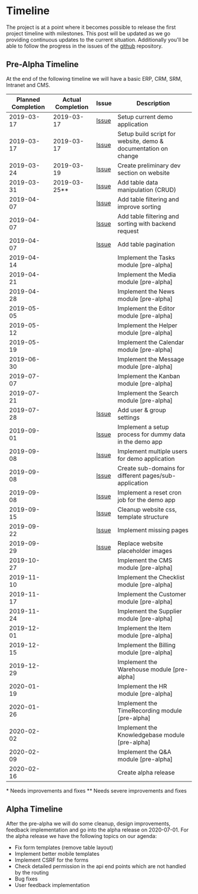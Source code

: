 # Timeline

The project is at a point where it becomes possible to release the first project timeline with milestones. This post will be updated as we go providing continuous updates to the current situation. Additionally you'll be able to follow the progress in the issues of the [github](https://github.com/Orange-Management) repository.

## Pre-Alpha Timeline

At the end of the following timeline we will have a basic ERP, CRM, SRM, Intranet and CMS.

| Planned Completion | Actual Completion | Issue                                                            | Description                                                    |
|--------------------|-------------------|------------------------------------------------------------------|----------------------------------------------------------------|
| 2019-03-17         | 2019-03-17        | [Issue](https://github.com/Orange-Management/Website/issues/1)   | Setup current demo application                                 |
| 2019-03-17         | 2019-03-17        | [Issue](https://github.com/Orange-Management/Build/issues/7)     | Setup build script for website, demo & documentation on change |
| 2019-03-24         | 2019-03-19        | [Issue](https://github.com/Orange-Management/Website/issues/2)   | Create preliminary dev section on website                      |
| 2019-03-31         | 2019-03-25**      | [Issue](https://github.com/Orange-Management/jsOMS/issues/54)    | Add table data manipulation (CRUD)                             |
| 2019-04-07         |                   | [Issue](https://github.com/Orange-Management/jsOMS/issues/50)    | Add table filtering and improve sorting                        |
| 2019-04-07         |                   | [Issue](https://github.com/Orange-Management/jsOMS/issues/55)    | Add table filtering and sorting with backend request           |
| 2019-04-07         |                   | [Issue](https://github.com/Orange-Management/Modules/issues/171) | Add table pagination                                           |
| 2019-04-14         |                   |                                                                  | Implement the Tasks module [pre-alpha]                         |
| 2019-04-21         |                   |                                                                  | Implement the Media module [pre-alpha]                         |
| 2019-04-28         |                   |                                                                  | Implement the News module [pre-alpha]                          |
| 2019-05-05         |                   |                                                                  | Implement the Editor module [pre-alpha]                        |
| 2019-05-12         |                   |                                                                  | Implement the Helper module [pre-alpha]                        |
| 2019-05-19         |                   |                                                                  | Implement the Calendar module [pre-alpha]                      |
| 2019-06-30         |                   |                                                                  | Implement the Message module [pre-alpha]                       |
| 2019-07-07         |                   |                                                                  | Implement the Kanban module [pre-alpha]                        |
| 2019-07-21         |                   |                                                                  | Implement the Search module [pre-alpha]                        |
| 2019-07-28         |                   | [Issue](https://github.com/Orange-Management/Modules/issues/172) | Add user & group settings                                      |
| 2019-09-01         |                   | [Issue](https://github.com/Orange-Management/Modules/issues/173) | Implement a setup process for dummy data in the demo app       |
| 2019-09-08         |                   | [Issue](https://github.com/Orange-Management/Website/issues/3)   | Implement multiple users for demo application                  |
| 2019-09-08         |                   | [Issue](https://github.com/Orange-Management/Website/issues/4)   | Create sub-domains for different pages/sub-application         |
| 2019-09-08         |                   | [Issue](https://github.com/Orange-Management/Website/issues/5)   | Implement a reset cron job for the demo app                    |
| 2019-09-15         |                   | [Issue](https://github.com/Orange-Management/Website/issues/6)   | Cleanup website css, template structure                        |
| 2019-09-22         |                   | [Issue](https://github.com/Orange-Management/Website/issues/7)   | Implement missing pages                                        |
| 2019-09-29         |                   | [Issue](https://github.com/Orange-Management/Website/issues/8)   | Replace website placeholder images                             |
| 2019-10-27         |                   |                                                                  | Implement the CMS module [pre-alpha]                           |
| 2019-11-10         |                   |                                                                  | Implement the Checklist module [pre-alpha]                     |
| 2019-11-17         |                   |                                                                  | Implement the Customer module [pre-alpha]                      |
| 2019-11-24         |                   |                                                                  | Implement the Supplier module [pre-alpha]                      |
| 2019-12-01         |                   |                                                                  | Implement the Item module [pre-alpha]                          |
| 2019-12-15         |                   |                                                                  | Implement the Billing module [pre-alpha]                       |
| 2019-12-29         |                   |                                                                  | Implement the Warehouse module [pre-alpha]                     |
| 2020-01-19         |                   |                                                                  | Implement the HR module [pre-alpha]                            |
| 2020-01-26         |                   |                                                                  | Implement the TimeRecording module [pre-alpha]                 |
| 2020-02-02         |                   |                                                                  | Implement the Knowledgebase module [pre-alpha]                 |
| 2020-02-09         |                   |                                                                  | Implement the Q&A module [pre-alpha]                           |
| 2020-02-16         |                   |                                                                  | Create alpha release                                           |

\* Needs improvements and fixes
\*\* Needs severe improvements and fixes

## Alpha Timeline

After the pre-alpha we will do some cleanup, design improvements, feedback implementation and go into the alpha release on 2020-07-01. For the alpha release we have the following topics on our agenda:

* Fix form templates (remove table layout)
* Implement better mobile templates
* Implement CSRF for the forms
* Check detailed permission in the api end points which are not handled by the routing
* Bug fixes
* User feedback implementation